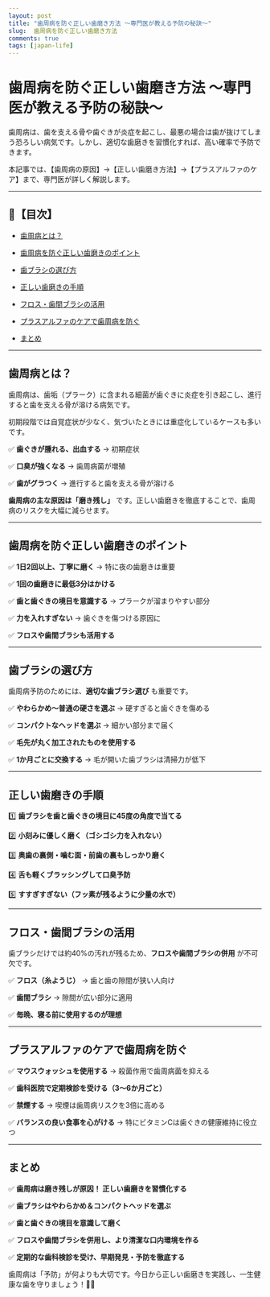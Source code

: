 ```yaml
---
layout: post
title: "歯周病を防ぐ正しい歯磨き方法 ～専門医が教える予防の秘訣～"
slug:  歯周病を防ぐ正しい歯磨き方法
comments: true
tags: [japan-life]
---
```


# 歯周病を防ぐ正しい歯磨き方法 ～専門医が教える予防の秘訣～


歯周病は、歯を支える骨や歯ぐきが炎症を起こし、最悪の場合は歯が抜けてしまう恐ろしい病気です。しかし、適切な歯磨きを習慣化すれば、高い確率で予防できます。


本記事では、【歯周病の原因】→【正しい歯磨き方法】→【プラスアルファのケア】まで、専門医が詳しく解説します。


---


## 📌【目次】


- [歯周病とは？](#歯周病とは)

- [歯周病を防ぐ正しい歯磨きのポイント](#歯周病を防ぐ正しい歯磨きのポイント)

- [歯ブラシの選び方](#歯ブラシの選び方)

- [正しい歯磨きの手順](#正しい歯磨きの手順)

- [フロス・歯間ブラシの活用](#フロス・歯間ブラシの活用)

- [プラスアルファのケアで歯周病を防ぐ](#プラスアルファのケアで歯周病を防ぐ)

- [まとめ](#まとめ)


---


## 歯周病とは？


歯周病は、歯垢（プラーク）に含まれる細菌が歯ぐきに炎症を引き起こし、進行すると歯を支える骨が溶ける病気です。


初期段階では自覚症状が少なく、気づいたときには重症化しているケースも多いです。


✅ **歯ぐきが腫れる、出血する** → 初期症状

✅ **口臭が強くなる** → 歯周病菌が増殖

✅ **歯がグラつく** → 進行すると歯を支える骨が溶ける


**歯周病の主な原因は「磨き残し」** です。正しい歯磨きを徹底することで、歯周病のリスクを大幅に減らせます。


---


## 歯周病を防ぐ正しい歯磨きのポイント


✅ **1日2回以上、丁寧に磨く** → 特に夜の歯磨きは重要

✅ **1回の歯磨きに最低3分はかける**

✅ **歯と歯ぐきの境目を意識する** → プラークが溜まりやすい部分

✅ **力を入れすぎない** → 歯ぐきを傷つける原因に

✅ **フロスや歯間ブラシも活用する**


---


## 歯ブラシの選び方


歯周病予防のためには、**適切な歯ブラシ選び** も重要です。


✅ **やわらかめ～普通の硬さを選ぶ** → 硬すぎると歯ぐきを傷める

✅ **コンパクトなヘッドを選ぶ** → 細かい部分まで届く

✅ **毛先が丸く加工されたものを使用する**

✅ **1か月ごとに交換する** → 毛が開いた歯ブラシは清掃力が低下


---


## 正しい歯磨きの手順


1️⃣ **歯ブラシを歯と歯ぐきの境目に45度の角度で当てる**


2️⃣ **小刻みに優しく磨く（ゴシゴシ力を入れない）**


3️⃣ **奥歯の裏側・噛む面・前歯の裏もしっかり磨く**


4️⃣ **舌も軽くブラッシングして口臭予防**


5️⃣ **すすぎすぎない（フッ素が残るように少量の水で）**


---


## フロス・歯間ブラシの活用


歯ブラシだけでは約40%の汚れが残るため、**フロスや歯間ブラシの併用** が不可欠です。


✅ **フロス（糸ようじ）** → 歯と歯の隙間が狭い人向け

✅ **歯間ブラシ** → 隙間が広い部分に適用

✅ **毎晩、寝る前に使用するのが理想**


---


## プラスアルファのケアで歯周病を防ぐ


✅ **マウスウォッシュを使用する** → 殺菌作用で歯周病菌を抑える

✅ **歯科医院で定期検診を受ける（3～6か月ごと）**

✅ **禁煙する** → 喫煙は歯周病リスクを3倍に高める

✅ **バランスの良い食事を心がける** → 特にビタミンCは歯ぐきの健康維持に役立つ


---


## まとめ


✅ **歯周病は磨き残しが原因！ 正しい歯磨きを習慣化する**

✅ **歯ブラシはやわらかめ＆コンパクトヘッドを選ぶ**

✅ **歯と歯ぐきの境目を意識して磨く**

✅ **フロスや歯間ブラシを併用し、より清潔な口内環境を作る**

✅ **定期的な歯科検診を受け、早期発見・予防を徹底する**


歯周病は「予防」が何よりも大切です。今日から正しい歯磨きを実践し、一生健康な歯を守りましょう！🦷✨

